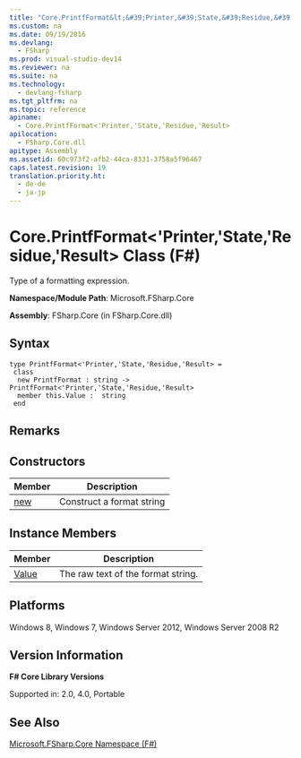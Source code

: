 ```yaml
---
title: "Core.PrintfFormat&lt;&#39;Printer,&#39;State,&#39;Residue,&#39;Result&gt; Class (F#)"
ms.custom: na
ms.date: 09/19/2016
ms.devlang: 
  - FSharp
ms.prod: visual-studio-dev14
ms.reviewer: na
ms.suite: na
ms.technology: 
  - devlang-fsharp
ms.tgt_pltfrm: na
ms.topic: reference
apiname: 
  - Core.PrintfFormat<'Printer,'State,'Residue,'Result>
apilocation: 
  - FSharp.Core.dll
apitype: Assembly
ms.assetid: 60c973f2-afb2-44ca-8331-3758a5f96467
caps.latest.revision: 19
translation.priority.ht: 
  - de-de
  - ja-jp
---
```

# Core.PrintfFormat&lt;&#39;Printer,&#39;State,&#39;Residue,&#39;Result&gt; Class (F#)
Type of a formatting expression.  
  
 **Namespace/Module Path**: Microsoft.FSharp.Core  
  
 **Assembly**: FSharp.Core (in FSharp.Core.dll)  
  
## Syntax  
  
```  
type PrintfFormat<'Printer,'State,'Residue,'Result> =  
 class  
  new PrintfFormat : string -> PrintfFormat<'Printer,'State,'Residue,'Result>  
  member this.Value :  string  
 end  
```  
  
## Remarks  
  
## Constructors  
  
|Member|Description|  
|------------|-----------------|  
|[new](../vs140/Core.PrintfFormat--Printer--State--Residue--Result--Constructor--F#-.md)|Construct a format string|  
  
## Instance Members  
  
|Member|Description|  
|------------|-----------------|  
|[Value](../vs140/PrintfFormat.Value--Printer--State--Residue--Result--Property--F#-.md)|The raw text of the format string.|  
  
## Platforms  
 Windows 8, Windows 7, Windows Server 2012, Windows Server 2008 R2  
  
## Version Information  
 **F# Core Library Versions**  
  
 Supported in: 2.0, 4.0, Portable  
  
## See Also  
 [Microsoft.FSharp.Core Namespace (F#)](../Topic/Microsoft.FSharp.Core%20Namespace%20\(F%23\).md)